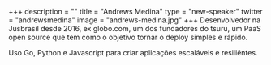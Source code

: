 +++
description = ""
title = "Andrews Medina"
type = "new-speaker"
twitter = "andrewsmedina"
image = "andrews-medina.jpg"
+++
Desenvolvedor na Jusbrasil desde 2016, ex globo.com, um dos fundadores do tsuru, um PaaS open source que tem como o objetivo tornar o deploy simples e rápido.

Uso Go, Python e Javascript para criar aplicações escaláveis e resiliêntes.